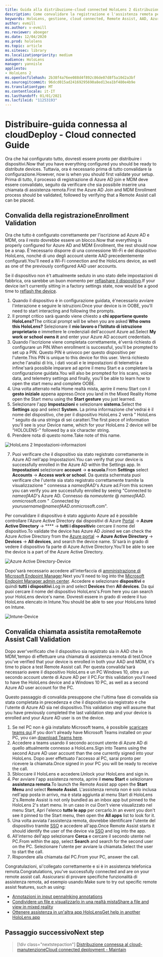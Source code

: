 ```yaml
---
title: Guida alla distribuzione-cloud connected HoloLens 2 distribuzione in scala con assistenza remota-distribuzione
description: Come convalidare la registrazione e l'assistenza remota per i dispositivi HoloLens su una rete connessa al cloud
keywords: HoloLens, gestione, cloud connected, Remote Assist, AAD, Azure AD, MDM, gestione di dispositivi mobili
author: evmill
ms.author: v-evmill
ms.reviewer: aboeger
ms.date: 12/04/2020
ms.prod: hololens
ms.topic: article
ms.sitesec: library
ms.localizationpriority: medium
audience: HoloLens
manager: yannisle
appliesto:
- HoloLens 2
ms.openlocfilehash: 2b38f4a76ee088d4f892c86de07d8f5a10d2a3bf
ms.sourcegitcommit: 96dcd015ad24169295690a8ed13ea1bf480e4b9e
ms.translationtype: MT
ms.contentlocale: it-IT
ms.lasthandoff: 01/01/2021
ms.locfileid: "11253193"
---
```

# <span data-ttu-id="5d364-104">Distribuire-guida connessa al cloud</span><span class="sxs-lookup"><span data-stu-id="5d364-104">Deploy - Cloud connected Guide</span></span>

<span data-ttu-id="5d364-105">Ora che hai configurato tutto, dovresti essere pronto per distribuire i dispositivi.</span><span class="sxs-lookup"><span data-stu-id="5d364-105">Now that you have everything configured you should be ready to distribute devices.</span></span> <span data-ttu-id="5d364-106">Tuttavia, ora è necessario prima di tutto convalidare la configurazione.</span><span class="sxs-lookup"><span data-stu-id="5d364-106">However, now is when you should first validate your setup.</span></span> <span data-ttu-id="5d364-107">Prima di tutto, il processo di registrazione di Azure AD join e MDM deve essere convalidato, seguito da verificare che sia possibile inserire una chiamata di assistenza remota.</span><span class="sxs-lookup"><span data-stu-id="5d364-107">First the Azure AD Join and MDM Enrollment process should be validated, followed by verifying that a Remote Assist call can be placed.</span></span>

## <span data-ttu-id="5d364-108">Convalida della registrazione</span><span class="sxs-lookup"><span data-stu-id="5d364-108">Enrollment Validation</span></span>

<span data-ttu-id="5d364-109">Ora che tutto è configurato correttamente per l'iscrizione ad Azure AD e MDM, ora il resto dovrebbe essere un blocco.</span><span class="sxs-lookup"><span data-stu-id="5d364-109">Now that everything is properly configured for Azure AD and MDM Enrollment, the rest should now be a snap.</span></span> <span data-ttu-id="5d364-110">È&#39;necessario disporre di una connessione Wi-Fi e del dispositivo HoloLens, nonché di uno degli account utente AAD precedentemente configurati.</span><span class="sxs-lookup"><span data-stu-id="5d364-110">You&#39;ll need a Wi-Fi connection and the HoloLens device, as well as one of the previously configured AAD user accounts.</span></span>

<span data-ttu-id="5d364-111">Se il dispositivo non è&#39;t attualmente seduto in uno stato delle impostazioni di fabbrica, ora sarebbe un buon momento per [reflashare il dispositivo](https://docs.microsoft.com/hololens/hololens-recovery#clean-reflash-the-device).</span><span class="sxs-lookup"><span data-stu-id="5d364-111">If your device isn&#39;t currently sitting in a factory settings state, now would be a good time to [reflash the device](https://docs.microsoft.com/hololens/hololens-recovery#clean-reflash-the-device).</span></span>

1. <span data-ttu-id="5d364-112">Quando il dispositivo è in configurazione guidata, è&#39;necessario avviare l'interazione e seguire le istruzioni.</span><span class="sxs-lookup"><span data-stu-id="5d364-112">Once your device is in OOBE, you&#39;ll need to start interacting and following the prompts.</span></span> 
1. <span data-ttu-id="5d364-113">Il prompt critico sarà quando viene chiesto a **chi appartiene questo HoloLens?**</span><span class="sxs-lookup"><span data-stu-id="5d364-113">The critical prompt will be when you are asked **Who owns this HoloLens?**</span></span> <span data-ttu-id="5d364-114">Selezionare il **mio lavoro o l'Istituto di istruzione proprietario** e immettere le credenziali dell'account Azure ad.</span><span class="sxs-lookup"><span data-stu-id="5d364-114">Select **My work or school owns it** and enter your Azure AD account credentials.</span></span>
1. <span data-ttu-id="5d364-115">Quando l'iscrizione viene completata correttamente, è&#39;verrà richiesto di configurare un PIN.</span><span class="sxs-lookup"><span data-stu-id="5d364-115">When enrollment is successful, you&#39;ll be prompted to set up a PIN.</span></span> <span data-ttu-id="5d364-116">Questo PIN è univoco per questo dispositivo per l'utente.</span><span class="sxs-lookup"><span data-stu-id="5d364-116">This PIN is unique to this device for this user.</span></span> <span data-ttu-id="5d364-117">Verrà richiesto anche l'analisi di Iris, i dati vocali e le impostazioni di telemetria e infine&#39;sarà possibile imparare ad aprire il menu Start e a completare la configurazione guidata.</span><span class="sxs-lookup"><span data-stu-id="5d364-117">You will also be prompted for Iris scans, voice data, and telemetry settings and finally, you&#39;ll be able to learn how to open the start menu and complete OOBE.</span></span>
1. <span data-ttu-id="5d364-118">Una volta atterrato nella Home realtà mista, aprire il menu Start con il **gesto iniziale** appena appreso.</span><span class="sxs-lookup"><span data-stu-id="5d364-118">Once you land in the Mixed Reality Home open the Start menu using the **Start gesture** you just learned.</span></span>
1. <span data-ttu-id="5d364-119">Selezionare l'app **Impostazioni** e selezionare **sistema.**</span><span class="sxs-lookup"><span data-stu-id="5d364-119">Select the **Settings** app and select **System.**</span></span> <span data-ttu-id="5d364-120">La prima informazione che&#39;vedrai è il nome del dispositivo, che per il dispositivo HoloLens 2 verrà &quot; HoloLens &quot; seguito da una stringa di sei caratteri.</span><span class="sxs-lookup"><span data-stu-id="5d364-120">The first piece of information you&#39;ll see is your Device name, which for your HoloLens 2 device will be &quot;HOLOLENS-&quot; followed by a six character string.</span></span>
1. <span data-ttu-id="5d364-121">Prendere nota di questo nome.</span><span class="sxs-lookup"><span data-stu-id="5d364-121">Take note of this name.</span></span>

![HoloLens 2 Impostazioni-informazioni](./images/hololens2-settings-about.jpg)

7. <span data-ttu-id="5d364-123">Puoi verificare che il dispositivo sia stato registrato correttamente in Azure AD nell'app Impostazioni.</span><span class="sxs-lookup"><span data-stu-id="5d364-123">You can verify that your device is successfully enrolled in the Azure AD within the Settings app.</span></span> <span data-ttu-id="5d364-124">In **Impostazioni** selezionare **account**  ->  **o scuola**.</span><span class="sxs-lookup"><span data-stu-id="5d364-124">From **Settings** select **Accounts** -> **Access work or school**.</span></span> <span data-ttu-id="5d364-125">Da questa schermata puoi verificare che l'utente sia stato registrato correttamente tramite la visualizzazione &quot; connessa a _nameofAAD_&#39;s Azure ad.</span><span class="sxs-lookup"><span data-stu-id="5d364-125">From this screen you can verify you are successfully enrolled by seeing &quot;Connected to _nameofAAD_&#39;s Azure AD.</span></span> <span data-ttu-id="5d364-126">Connesso da _nomeutente_ @ _nameofAAD_. onmicrosoft.com &quot; .</span><span class="sxs-lookup"><span data-stu-id="5d364-126">Connected by _yourusername_@_nameofAAD_.onmicrosoft.com&quot;.</span></span>


<span data-ttu-id="5d364-127">Per convalidare il dispositivo è stato aggiunto Azure ad è possibile controllare l'Azure Active Directory dai dispositivi di Azure [Portal](https://portal.azure.com/#home)  ->  **Azure Active Directory**  ->  \*\*\*\*  ->  **tutti i dispositivi**e cercare il nome del dispositivo.</span><span class="sxs-lookup"><span data-stu-id="5d364-127">To validate the device has Azure AD Joined we can check the Azure Active Directory from the [Azure portal](https://portal.azure.com/#home) -> **Azure Active Directory** -> **Devices** -> **All devices**, and search the device name.</span></span> <span data-ttu-id="5d364-128">Si&#39;sarà in grado di vedere il dispositivo fa parte di Azure Active Directory.</span><span class="sxs-lookup"><span data-stu-id="5d364-128">You&#39;ll be able to see the device is a part of the Azure Active Directory.</span></span>


![Azure Active Directory-Device](./images/aad-enrollment.png)

<span data-ttu-id="5d364-130">Dopo&#39;sarà necessario accedere all'interfaccia di [amministrazione di Microsoft Endpoint Manager](https://endpoint.microsoft.com/#home).</span><span class="sxs-lookup"><span data-stu-id="5d364-130">Next you&#39;ll need to log into the [Microsoft Endpoint Manager admin center](https://endpoint.microsoft.com/#home).</span></span> <span data-ttu-id="5d364-131">Accedere e selezionare **dispositivi** e quindi **tutti i dispositivi**.</span><span class="sxs-lookup"><span data-stu-id="5d364-131">Log in and select **Devices** then **All devices**.</span></span> <span data-ttu-id="5d364-132">Da qui puoi cercare il nome del dispositivo HoloLens&#39;s.</span><span class="sxs-lookup"><span data-stu-id="5d364-132">From here you can search your HoloLens device&#39;s name.</span></span> <span data-ttu-id="5d364-133">Dovresti essere in grado di vedere il tuo HoloLens elencato in Intune.</span><span class="sxs-lookup"><span data-stu-id="5d364-133">You should be able to see your HoloLens listed on Intune.</span></span>

![Intune-Device](./images/endpoint-all-devices-enrolled.png)

## <span data-ttu-id="5d364-135">Convalida chiamata assistita remota</span><span class="sxs-lookup"><span data-stu-id="5d364-135">Remote Assist Call Validation</span></span>

<span data-ttu-id="5d364-136">Dopo aver&#39;verificato che il dispositivo sia registrato sia in AAD che in MDM,&#39;tempo di effettuare una chiamata di assistenza remota di test.</span><span class="sxs-lookup"><span data-stu-id="5d364-136">Once you&#39;ve verified that your device is enrolled in both your AAD and MDM, it&#39;s time to place a test Remote Assist call.</span></span> <span data-ttu-id="5d364-137">Per questa convalida&#39;sarà necessario avere il dispositivo HoloLens e un PC Windows 10, oltre a un secondo account utente di Azure AD per il PC.</span><span class="sxs-lookup"><span data-stu-id="5d364-137">For this validation you&#39;ll need to have the HoloLens device and a Windows 10 PC, as well as a second Azure AD user account for the PC.</span></span>

<span data-ttu-id="5d364-138">Questo passaggio di convalida presuppone che l'ultima fase di convalida sia stata completata in precedenza e che il dispositivo sia registrato e che l'utente di Azure AD sia nel dispositivo.</span><span class="sxs-lookup"><span data-stu-id="5d364-138">This validation step will assume that you have previously completed the last validation step and your device is enrolled and your Azure AD user is on the device.</span></span>


1. <span data-ttu-id="5d364-139">Se nel PC non è già installato Microsoft teams, è possibile [scaricare teams qui](https://www.microsoft.com/microsoft-365/microsoft-teams/download-app).</span><span class="sxs-lookup"><span data-stu-id="5d364-139">If you don't already have Microsoft Teams installed on your PC, you can [download Teams here](https://www.microsoft.com/microsoft-365/microsoft-teams/download-app).</span></span>
2. <span data-ttu-id="5d364-140">Accedere a teams usando il secondo account utente di Azure AD di quello attualmente connesso a HoloLens.</span><span class="sxs-lookup"><span data-stu-id="5d364-140">Sign into Teams using the second  Azure AD user account than the one currently signed into your HoloLens.</span></span> <span data-ttu-id="5d364-141">Dopo aver effettuato l'accesso al PC, sarai pronto per ricevere la chiamata.</span><span class="sxs-lookup"><span data-stu-id="5d364-141">Once signed in your PC you will be ready to receive the call.</span></span>
3. <span data-ttu-id="5d364-142">Sbloccare il HoloLens e accedere.</span><span class="sxs-lookup"><span data-stu-id="5d364-142">Unlock your HoloLens and sign in.</span></span>
4. <span data-ttu-id="5d364-143">Per avviare l'app assistenza remota, aprire il **menu Start** e selezionare **assistenza remota**.</span><span class="sxs-lookup"><span data-stu-id="5d364-143">To launch the Remote Assist app open the **Start Menu** and select **Remote Assist**.</span></span> <span data-ttu-id="5d364-144">L'assistenza remota non è solo inclusa nell'app posta in arrivo, ma è stata aggiunta al menu Start di HoloLens 2&#39;s.</span><span class="sxs-lookup"><span data-stu-id="5d364-144">Remote Assist is not only bundled as an inbox app but pinned to the HoloLens 2&#39;s start menu.</span></span> <span data-ttu-id="5d364-145">In un caso in cui Don&#39;t viene visualizzato nel menu Start, Apri l'elenco **tutte le app** per cercarlo.</span><span class="sxs-lookup"><span data-stu-id="5d364-145">In an event you don&#39;t see it pinned to the Start menu, then open the **All apps** list to look for it.</span></span>
5. <span data-ttu-id="5d364-146">Una volta avviata l'assistenza remota, dovrebbe identificare l'utente del dispositivo tramite [SSO](https://docs.microsoft.com/azure/active-directory/manage-apps/what-is-single-sign-on) e accedere all'app.</span><span class="sxs-lookup"><span data-stu-id="5d364-146">Once Remote Assist starts it should identify the user of the device via [SSO](https://docs.microsoft.com/azure/active-directory/manage-apps/what-is-single-sign-on) and log into the app.</span></span>
6. <span data-ttu-id="5d364-147">All'interno dell'app selezionare **Cerca** e cercare il secondo utente nel PC.</span><span class="sxs-lookup"><span data-stu-id="5d364-147">From within the app, select **Search** and search for the second user on the PC.</span></span> <span data-ttu-id="5d364-148">Selezionare l'utente per avviare la chiamata.</span><span class="sxs-lookup"><span data-stu-id="5d364-148">Select the user to start the call.</span></span>
7. <span data-ttu-id="5d364-149">Rispondere alla chiamata dal PC.</span><span class="sxs-lookup"><span data-stu-id="5d364-149">From your PC, answer the call.</span></span>

<span data-ttu-id="5d364-150">Congratulazioni, si&#39;collegato correttamente e si è in assistenza telefonica remota.</span><span class="sxs-lookup"><span data-stu-id="5d364-150">Congratulations, you&#39;ve successfully connected and are on your remote assist call.</span></span> <span data-ttu-id="5d364-151">Assicurarsi di provare specifiche funzionalità di assistenza remota, ad esempio usando:</span><span class="sxs-lookup"><span data-stu-id="5d364-151">Make sure to try out specific remote assist features, such as using:</span></span>

- [<span data-ttu-id="5d364-152">Annotazioni in input penna</span><span class="sxs-lookup"><span data-stu-id="5d364-152">Inking annotations</span></span>](https://docs.microsoft.com/dynamics365/mixed-reality/remote-assist/add-annotations-hololens)
- [<span data-ttu-id="5d364-153">Condividere un file e visualizzarlo in una realtà mista</span><span class="sxs-lookup"><span data-stu-id="5d364-153">Share a file and view in mixed reality</span></span>](https://docs.microsoft.com/dynamics365/mixed-reality/remote-assist/display-save-files)
- [<span data-ttu-id="5d364-154">Ottenere assistenza in un'altra app HoloLens</span><span class="sxs-lookup"><span data-stu-id="5d364-154">Get help in another HoloLens app</span></span>](https://docs.microsoft.com/dynamics365/mixed-reality/remote-assist/get-help-hololens-app-hololens)

## <span data-ttu-id="5d364-155">Passaggio successivo</span><span class="sxs-lookup"><span data-stu-id="5d364-155">Next step</span></span>

> [!div class="nextstepaction"]
> [<span data-ttu-id="5d364-156">Distribuzione connessa al cloud-manutenzione</span><span class="sxs-lookup"><span data-stu-id="5d364-156">Cloud connected deployment - Maintain</span></span>](hololens2-cloud-connected-maintain.md)